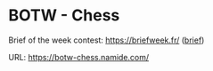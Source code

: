 # BOTW - Chess

Brief of the week contest: https://briefweek.fr/ ([brief](./doc/brief.pdf))

URL: https://botw-chess.namide.com/

